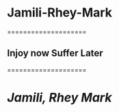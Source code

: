 # **J**amili-**R**hey-**M**ark
====================

## Injoy now Suffer Later

====================

# *Jamili, Rhey Mark*